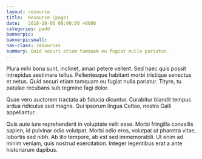 ```yaml
---
layout: resource
title:  Resource (page)
date:   2016-10-06 00:00:00 +0000
categories: padd
bannerpic:
bannerpicsmall:
nav-class: resources
summary: Quid securi etiam tamquam eu fugiat nulla pariatur.
---
```


Plura mihi bona sunt, inclinet, amari petere vellent. Sed haec quis possit intrepidus aestimare tellus. Pellentesque habitant morbi tristique senectus et netus. Quid securi etiam tamquam eu fugiat nulla pariatur. Tityre, tu patulae recubans sub tegmine fagi  dolor.

Quae vero auctorem tractata ab fiducia dicuntur. Curabitur blandit tempus ardua ridiculus sed magna. Qui ipsorum lingua Celtae, nostra Galli appellantur.

Quis aute iure reprehenderit in voluptate velit esse. Morbi fringilla convallis sapien, id pulvinar odio volutpat. Morbi odio eros, volutpat ut pharetra vitae, lobortis sed nibh. Ab illo tempore, ab est sed immemorabili. Ut enim ad minim veniam, quis nostrud exercitation. Integer legentibus erat a ante historiarum dapibus.

